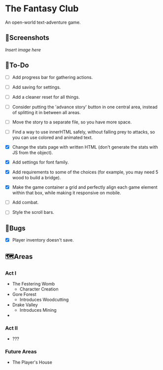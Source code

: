 # The Fantasy Club

An open-world text-adventure game.

## 📸Screenshots

*Insert image here*

## 📜To-Do

- [ ] Add progress bar for gathering actions.
- [ ] Add saving for settings.
- [ ] Add a cleaner reset for all things.
- [ ] Consider putting the 'advance story' button in one central area, instead of splitting it in between all areas.
- [ ] Move the story to a separate file, so you have more space.
- [ ] Find a way to use innerHTML safely, without falling prey to attacks, so you can use colored and animated text.
- [x] Change the stats page with written HTML (don't generate the stats with JS from the object).
- [x] Add settings for font family.
- [x] Add requirements to some of the choices (for example, you may need 5 wood to build a bridge).
- [x] Make the game container a grid and perfectly align each game element within that box, while making it responsive on mobile.

- [ ] Add combat.
- [ ] Style the scroll bars.

## 🐞Bugs

- [x] Player inventory doesn't save.

## 🗺️Areas

### Act I

- The Festering Womb
  - Character Creation
- Gore Forest
  - Introduces Woodcutting
- Drake Valley
  - Introduces Mining
- 

### Act II

- ???

### Future Areas

- The Player's House
